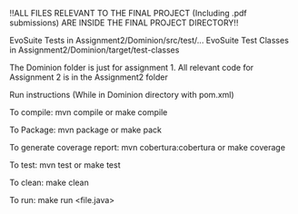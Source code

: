 !!ALL FILES RELEVANT TO THE FINAL PROJECT (Including .pdf submissions) ARE INSIDE THE FINAL PROJECT DIRECTORY!!

EvoSuite Tests in Assignment2/Dominion/src/test/...
EvoSuite Test Classes in Assignment2/Dominion/target/test-classes

The Dominion folder is just for assignment 1.  All relevant code for Assignment 2 is in the Assignment2 folder

Run instructions (While in Dominion directory with pom.xml)


To compile: mvn compile or make compile

To Package: mvn package or make pack

To generate coverage report: mvn cobertura:cobertura or make coverage

To test: mvn test or make test

To clean: make clean

To run: make run <file.java>
